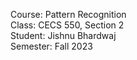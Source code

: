 Course: Pattern Recognition <br>
Class: CECS 550, Section 2 <br>
Student:  Jishnu Bhardwaj <br>
Semester: Fall 2023 <br>
